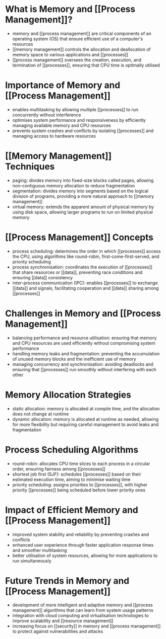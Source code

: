 # What is Memory and [[Process Management]]?
- memory and [[process management]] are critical components of an operating system (OS) that ensure efficient use of a computer's resources
- [[memory management]] controls the allocation and deallocation of memory space to various applications and [[processes]]
- [[process management]] oversees the creation, execution, and termination of [[processes]], ensuring that CPU time is optimally utilised

# Importance of Memory and [[Process Management]]
- enables multitasking by allowing multiple [[processes]] to run concurrently without interference
- optimises system performance and responsiveness by efficiently managing available memory and CPU resources
- prevents system crashes and conflicts by isolating [[processes]] and managing access to hardware resources

# [[Memory Management]] Techniques
- paging: divides memory into fixed-size blocks called pages, allowing non-contiguous memory allocation to reduce fragmentation
- segmentation: divides memory into segments based on the logical division of programs, providing a more natural approach to [[memory management]]
- virtual memory: extends the apparent amount of physical memory by using disk space, allowing larger programs to run on limited physical memory

# [[Process Management]] Concepts
- process scheduling: determines the order in which [[processes]] access the CPU, using algorithms like round-robin, first-come-first-served, and priority scheduling
- process synchronisation: coordinates the execution of [[processes]] that share resources or [[data]], preventing race conditions and ensuring [[data]] consistency
- inter-process communication (IPC): enables [[processes]] to exchange [[data]] and signals, facilitating cooperation and [[data]] sharing among [[processes]]

# Challenges in Memory and [[Process Management]]
- balancing performance and resource utilisation: ensuring that memory and CPU resources are used efficiently without compromising system performance
- handling memory leaks and fragmentation: preventing the accumulation of unused memory blocks and the inefficient use of memory
- managing concurrency and synchronisation: avoiding deadlocks and ensuring that [[processes]] run smoothly without interfering with each other

# Memory Allocation Strategies
- static allocation: memory is allocated at compile time, and the allocation does not change at runtime
- dynamic allocation: memory is allocated at runtime as needed, allowing for more flexibility but requiring careful management to avoid leaks and fragmentation

# Process Scheduling Algorithms
- round-robin: allocates CPU time slices to each process in a circular order, ensuring fairness among [[processes]]
- shortest job first (SJF): schedules [[processes]] based on their estimated execution time, aiming to minimise waiting time
- priority scheduling: assigns priorities to [[processes]], with higher priority [[processes]] being scheduled before lower priority ones

# Impact of Efficient Memory and [[Process Management]]
- improved system stability and reliability by preventing crashes and conflicts
- enhanced user experience through faster application response times and smoother multitasking
- better utilisation of system resources, allowing for more applications to run simultaneously

# Future Trends in Memory and [[Process Management]]
- development of more intelligent and adaptive memory and [[process management]] algorithms that can learn from system usage patterns
- integration with cloud computing and virtualisation technologies to improve scalability and [[resource management]]
- increasing focus on [[security]] in memory and [[process management]] to protect against vulnerabilities and attacks